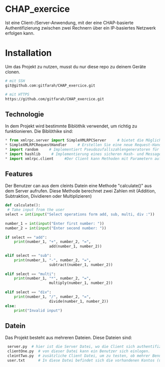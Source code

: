 # CHAP_exercice

 Ist eine Client-/Server-Anwendung, mit der eine CHAP-basierte Authentifizierung zwischen zwei Rechnern über ein IP-basiertes Netzwerk erfolgen kann.
 
 

# Installation

Um das Projekt zu nutzen, musst du nur diese repo zu deinem Geräte clonen.

```bash
# mit SSH 
git@github.com:gitfarah/CHAP_exercice.git

# mit HTTPS
https://github.com/gitfarah/CHAP_exercice.git
```

## Technologie

In dem Projekt wird bestimmte Biblöthik verwendet, um richtig zu funktionieren. Die Biblöthike sind:
 ```python
 * from xmlrpc.server import SimpleXMLRPCServer     # bietet die Möglichkeit, einfache, eigenständige XML-RPC-Server zu erstellen.
 * SimpleXMLRPCRequestHandler     # Erstellen Sie eine neue Request-Handler-Instanz.
 * import random     # Implementiert Pseudozufallszahlengeneratoren für verschiedene Verteilungen
 * import hashlib     # Implementierung eines sicheren Hash- und Message Digest-Algorithmus
 * import xmlrpc.client     #Der Client kann Methoden mit Parametern auf einem Remote-Server aufrufen (der Server wird durch einen URI benannt) und strukturierte Daten zurückerhalten.
 ```
 
 ## Features
Der Benutzer can aus dem cleints Datein eine Methode "calculate()" aus dem Server aufrufen. Diese Methode berechnet zwei Zahlen mit (Addition, Subtraktion, Dividieren oder Multiplizieren)
```python
def calculate():
 # Take input from the user  
select = int(input("Select operations form add, sub, multi, div :")) 
  
number_1 = int(input("Enter first number: ")) 
number_2 = int(input("Enter second number: ")) 
  
if select == "add": 
    print(number_1, "+", number_2, "=", 
                    add(number_1, number_2)) 
  
elif select == "sub": 
    print(number_1, "-", number_2, "=", 
                    subtract(number_1, number_2)) 
  
elif select == "multi": 
    print(number_1, "*", number_2, "=", 
                    multiply(number_1, number_2)) 
  
elif select == "div": 
    print(number_1, "/", number_2, "=", 
                    divide(number_1, number_2)) 
else: 
    print("Invalid input") 
```
## Datein
Das Projekt besteht aus mehreren Dateien. Diese Dateien sind:
```bash
 server.py  # hier ist die Server Datei, wo die Client sich authentifizieren kann und wo das Calculate Methode aufgerufen wird.
 clientOne.py  # von dieser Datei kann ein Benutzer sich einlogen.
 cleintTwo.py  # zusätzliche Client Datei, um zu testen, ob mehrer Benutzer gleichzeitig mit dem Server verbinden können. 
 user.txt      # In diese Datei befindet sich die vorhandenen Kontos (username & password).
```

